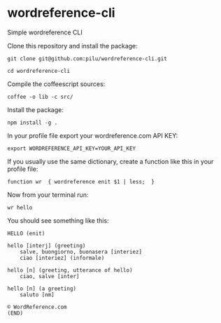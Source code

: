 wordreference-cli
===================

Simple wordreference CLI

Clone this repository and install the package:

    git clone git@github.com:pilu/wordreference-cli.git

    cd wordreference-cli

Compile the coffeescript sources:

    coffee -o lib -c src/

Install the package:

    npm install -g .

In your profile file export your wordreference.com API KEY:

    export WORDREFERENCE_API_KEY=YOUR_API_KEY

If you usually use the same dictionary, create a function like this in your profile file:

    function wr  { wordreference enit $1 | less;  }

Now from your terminal run:

    wr hello

You should see something like this:

    HELLO (enit)

    hello [interj] (greeting)
        salve, buongiorno, buonasera [interiez]
        ciao [interiez] (informale)

    hello [n] (greeting, utterance of hello)
        ciao, salve [inter]

    hello [n] (a greeting)
        saluto [nm]

    © WordReference.com
    (END)

